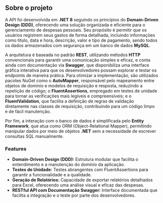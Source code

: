 ## Sobre o projeto

A API foi desenvolvida em **.NET 8** seguindo os princípios do **Domain-Driven Design (DDD)**, oferecendo uma solução organizada e eficiente para o gerenciamento de despesas pessoais. Seu propósito é permitir que os usuários registrem seus gastos de forma detalhada, incluindo informações como título, data e hora, descrição, valor e tipo de pagamento, sendo todos os dados armazenados com segurança em um banco de dados **MySQL**. 

A arquitetura é baseada no padrão **REST**, utilizando métodos **HTTP** convencionais para garantir uma comunicação simples e eficaz, e conta ainda com documentação via **Swagger**, que disponibiliza uma interface gráfica interativa para que os desenvolvedores possam explorar e testar os endpoints de maneira prática. Para otimizar a implementação, são utilizados pacotes NuGet como o **AutoMapper**, responsável pelo mapeamento entre objetos de domínio e modelos de requisição e resposta, reduzindo a repetição de código; o **FluentAssertions**, empregado em testes de unidade para tornar as verificações mais legíveis e compreensíveis; e o **FluentValidation**, que facilita a definição de regras de validação diretamente nas classes de requisição, contribuindo para um código limpo e de fácil manutenção. 

Por fim, a interação com o banco de dados é simplificada pelo **Entity Framework**, que atua como ORM (Object-Relational Mapper), permitindo manipular dados por meio de objetos **.NET** sem a necessidade de escrever consultas SQL manualmente.

### Features

- **Domain-Driven Design (DDD):** Estrutura modular que facilita o entendimento e a manutenção do domínio da aplicação.
- **Testes de Unidade:** Testes abrangentes com FluentAssertions para garantir a funcionalidade e a qualidade.
- **Geração de Relatórios:** Capacidade de exportar relatórios detalhados para Excel, oferecendo uma análise visual e eficaz das despesas.
- **RESTful API com Documentação Swagger:** Interface documentada que facilita a integração e o teste por parte dos desenvolvedores.